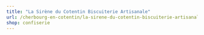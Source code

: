 ```yaml
---
title: "La Sirène du Cotentin Biscuiterie Artisanale"
url: /cherbourg-en-cotentin/la-sirene-du-cotentin-biscuiterie-artisanale/
shop: confiserie
---
```

